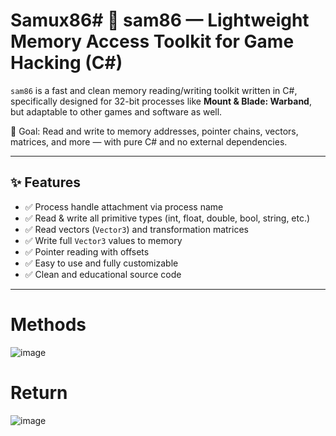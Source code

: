 # Samux86# 🧠 sam86 — Lightweight Memory Access Toolkit for Game Hacking (C#)

`sam86` is a fast and clean memory reading/writing toolkit written in C#, specifically designed for 32-bit processes like **Mount & Blade: Warband**, but adaptable to other games and software as well.

🎯 Goal: Read and write to memory addresses, pointer chains, vectors, matrices, and more — with pure C# and no external dependencies.

---

## ✨ Features

- ✅ Process handle attachment via process name  
- ✅ Read & write all primitive types (int, float, double, bool, string, etc.)  
- ✅ Read vectors (`Vector3`) and transformation matrices  
- ✅ Write full `Vector3` values to memory  
- ✅ Pointer reading with offsets  
- ✅ Easy to use and fully customizable  
- ✅ Clean and educational source code  

---
# Methods 
![image](https://github.com/user-attachments/assets/4c834fea-879f-4e06-80c0-1d60adf6b152)

# Return
![image](https://github.com/user-attachments/assets/d083e255-d4d5-41a8-8b0e-e8e51b5101f7)

